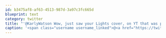 ```yaml
---
id: b3475af8-af63-4513-987d-3a97c3fc665d
blueprint: text
category: twitter
title: "'@KarlyWatson Wow, just saw your Lights cover, on YT that was pretty awesome!"
caption: '<span class="username username_linked">@<a href="https://twitter.com/KarlyWatson" title="Karly Watson (she/her)">KarlyWatson</a></span> Wow, just saw your Lights cover, on YT that was pretty awesome!'
---
```

